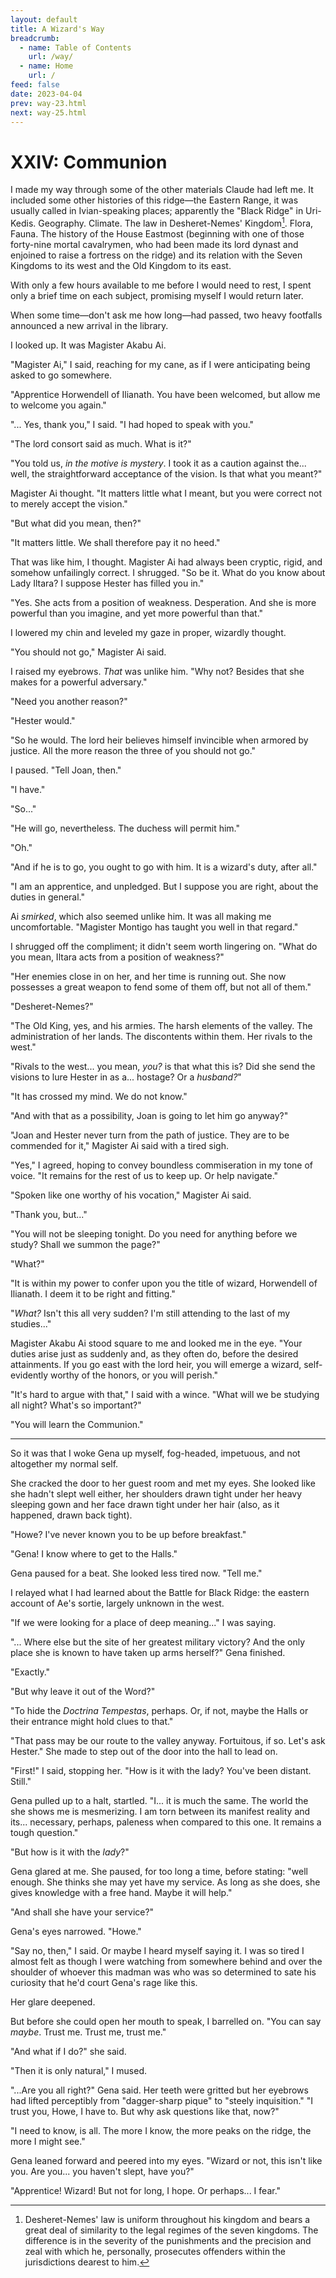 ```yaml
---
layout: default
title: A Wizard's Way
breadcrumb:
  - name: Table of Contents
    url: /way/
  - name: Home
    url: /
feed: false
date: 2023-04-04
prev: way-23.html
next: way-25.html
---
```


# XXIV: Communion

I made my way through some of the other materials Claude had left me. It included some other histories of this ridge—the Eastern Range, it was usually called in Ivian-speaking places; apparently the "Black Ridge" in Uri-Kedis. Geography. Climate. The law in Desheret-Nemes' Kingdom[^law]. Flora, Fauna. The history of the House Eastmost (beginning with one of those forty-nine mortal cavalrymen, who had been made its lord dynast and enjoined to raise a fortress on the ridge) and its relation with the Seven Kingdoms to its west and the Old Kingdom to its east.

[^law]: Desheret-Nemes' law is uniform throughout his kingdom and bears a great deal of similarity to the legal regimes of the seven kingdoms. The difference is in the severity of the punishments and the precision and zeal with which he, personally, prosecutes offenders within the jurisdictions dearest to him.

With only a few hours available to me before I would need to rest, I spent only a brief time on each subject, promising myself I would return later.

When some time—don't ask me how long—had passed, two heavy footfalls announced a new arrival in the library.

I looked up. It was Magister Akabu Ai.

"Magister Ai," I said, reaching for my cane, as if I were anticipating being asked to go somewhere.

"Apprentice Horwendell of Ilianath. You have been welcomed, but allow me to welcome you again."

"... Yes, thank you," I said. "I had hoped to speak with you."

"The lord consort said as much. What is it?"

"You told us, _in the motive is mystery_. I took it as a caution against the... well, the straightforward acceptance of the vision. Is that what you meant?"

Magister Ai thought. "It matters little what I meant, but you were correct not to merely accept the vision."

"But what did you mean, then?"

"It matters little. We shall therefore pay it no heed."

That was like him, I thought. Magister Ai had always been cryptic, rigid, and somehow unfailingly correct. I shrugged. "So be it. What do you know about Lady Iltara? I suppose Hester has filled you in."

"Yes. She acts from a position of weakness. Desperation. And she is more powerful than you imagine, and yet more powerful than that."

I lowered my chin and leveled my gaze in proper, wizardly thought.

"You should not go," Magister Ai said.

I raised my eyebrows. _That_ was unlike him. "Why not? Besides that she makes for a powerful adversary."

"Need you another reason?"

"Hester would."

"So he would. The lord heir believes himself invincible when armored by justice. All the more reason the three of you should not go."

I paused. "Tell Joan, then."

"I have."

"So..."

"He will go, nevertheless. The duchess will permit him."

"Oh."

"And if he is to go, you ought to go with him. It is a wizard's duty, after all."

"I am an apprentice, and unpledged. But I suppose you are right, about the duties in general."

Ai _smirked_, which also seemed unlike him. It was all making me uncomfortable. "Magister Montigo has taught you well in that regard."

I shrugged off the compliment; it didn't seem worth lingering on. "What do you mean, Iltara acts from a position of weakness?"

"Her enemies close in on her, and her time is running out. She now possesses a great weapon to fend some of them off, but not all of them."

"Desheret-Nemes?"

"The Old King, yes, and his armies. The harsh elements of the valley. The administration of her lands. The discontents within them. Her rivals to the west."

"Rivals to the west... you mean, _you?_ is that what this is? Did she send the visions to lure Hester in as a... hostage? Or a _husband?_"

"It has crossed my mind. We do not know."

"And with that as a possibility, Joan is going to let him go anyway?"

"Joan and Hester never turn from the path of justice. They are to be commended for it," Magister Ai said with a tired sigh.

"Yes," I agreed, hoping to convey boundless commiseration in my tone of voice. "It remains for the rest of us to keep up. Or help navigate."

"Spoken like one worthy of his vocation," Magister Ai said.

"Thank you, but..."

"You will not be sleeping tonight. Do you need for anything before we study? Shall we summon the page?"

"What?"

"It is within my power to confer upon you the title of wizard, Horwendell of Ilianath. I deem it to be right and fitting."

"_What?_ Isn't this all very sudden? I'm still attending to the last of my studies..."

Magister Akabu Ai stood square to me and looked me in the eye. "Your duties arise just as suddenly and, as they often do, before the desired attainments. If you go east with the lord heir, you will emerge a wizard, self-evidently worthy of the honors, or you will perish."

"It's hard to argue with that," I said with a wince. "What will we be studying all night? What's so important?"

"You will learn the Communion."

---

So it was that I woke Gena up myself, fog-headed, impetuous, and not altogether my normal self.

She cracked the door to her guest room and met my eyes. She looked like she hadn't slept well either, her shoulders drawn tight under her heavy sleeping gown and her face drawn tight under her hair (also, as it happened, drawn back tight).

"Howe? I've never known you to be up before breakfast."

"Gena! I know where to get to the Halls."

Gena paused for a beat. She looked less tired now. "Tell me."

I relayed what I had learned about the Battle for Black Ridge: the eastern account of Ae's sortie, largely unknown in the west.

"If we were looking for a place of deep meaning..." I was saying.

"... Where else but the site of her greatest military victory? And the only place she is known to have taken up arms herself?" Gena finished.

"Exactly."

"But why leave it out of the Word?"

"To hide the _Doctrina Tempestas_, perhaps. Or, if not, maybe the Halls or their entrance might hold clues to that."

"That pass may be our route to the valley anyway. Fortuitous, if so. Let's ask Hester." She made to step out of the door into the hall to lead on.

"First!" I said, stopping her. "How is it with the lady? You've been distant. Still."

Gena pulled up to a halt, startled. "I... it is much the same. The world the she shows me is mesmerizing. I am torn between its manifest reality and its... necessary, perhaps, paleness when compared to this one. It remains a tough question."

"But how is it with the _lady_?"

Gena glared at me. She paused, for too long a time, before stating: "well enough. She thinks she may yet have my service. As long as she does, she gives knowledge with a free hand. Maybe it will help."

"And shall she have your service?"

Gena's eyes narrowed. "Howe."

"Say no, then," I said. Or maybe I heard myself saying it. I was so tired I almost felt as though I were watching from somewhere behind and over the shoulder of whoever this madman was who was so determined to sate his curiosity that he'd court Gena's rage like this.

Her glare deepened.

But before she could open her mouth to speak, I barrelled on. "You can say _maybe_. Trust me. Trust me, trust me."

"And what if I do?" she said.

"Then it is only natural," I mused.

"...Are you all right?" Gena said. Her teeth were gritted but her eyebrows had lifted perceptibly from "dagger-sharp pique" to "steely inquisition." "I trust you, Howe, I have to. But why ask questions like that, now?"

"I need to know, is all. The more I know, the more peaks on the ridge, the more I might see."

Gena leaned forward and peered into my eyes. "Wizard or not, this isn't like you. Are you... you haven't slept, have you?"

"Apprentice! Wizard! But not for long, I hope. Or perhaps... I fear."

